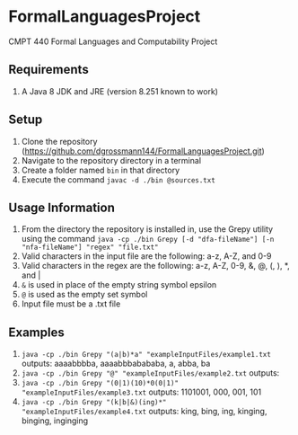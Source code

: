 
# FormalLanguagesProject
CMPT 440 Formal Languages and Computability Project

## Requirements
1. A Java 8 JDK and JRE (version 8.251 known to work)

## Setup
1. Clone the repository (https://github.com/dgrossmann144/FormalLanguagesProject.git)
2. Navigate to the repository directory in a terminal
3. Create a folder named `bin` in that directory
4. Execute the command `javac -d ./bin @sources.txt`

## Usage Information
1. From the directory the repository is installed in, use the Grepy utility using the command `java -cp ./bin Grepy [-d "dfa-fileName"] [-n "nfa-fileName"] "regex" "file.txt"`
2. Valid characters in the input file are the following: a-z, A-Z, and 0-9
3. Valid characters in the regex are the following: a-z, A-Z, 0-9, &, @, (, ), *, and |
4. `&` is used in place of the empty string symbol epsilon
5. `@` is used as the empty set symbol
6. Input file must be a .txt file

## Examples
1. `java -cp ./bin Grepy "(a|b)*a" "exampleInputFiles/example1.txt` outputs: aaaabbbba, aaaabbbabababa, a, abba, ba
2. `java -cp ./bin Grepy "@" "exampleInputFiles/example2.txt` outputs: 
3. `java -cp ./bin Grepy "(0|1)(10)*0(0|1)" "exampleInputFiles/example3.txt` outputs: 1101001, 000, 001, 101
4. `java -cp ./bin Grepy "(k|b|&)(ing)*" "exampleInputFiles/example4.txt` outputs: king, bing, ing, kinging, binging, inginging